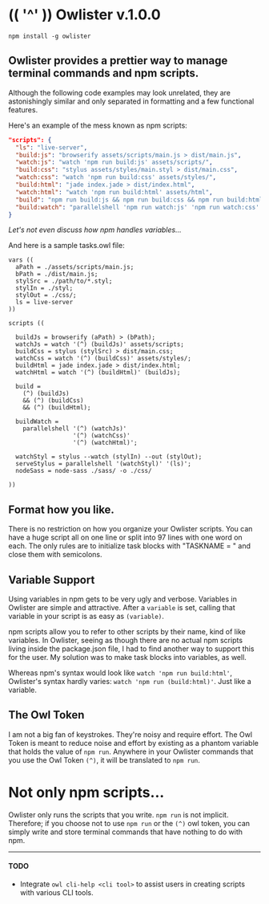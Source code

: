 # (( '^' )) Owlister v.1.0.0

`npm install -g owlister`

## Owlister provides a prettier way to manage terminal commands and npm scripts.
Although the following code examples may look unrelated, they are astonishingly similar and only separated in formatting and a few functional features.

Here's an example of the mess known as npm scripts:
```json
"scripts": {
  "ls": "live-server",
  "build:js": "browserify assets/scripts/main.js > dist/main.js",
  "watch:js": "watch 'npm run build:js' assets/scripts/",
  "build:css": "stylus assets/styles/main.styl > dist/main.css",
  "watch:css": "watch 'npm run build:css' assets/styles/",
  "build:html": "jade index.jade > dist/index.html",
  "watch:html": "watch 'npm run build:html' assets/html",
  "build": "npm run build:js && npm run build:css && npm run build:html",
  "build:watch": "parallelshell 'npm run watch:js' 'npm run watch:css' 'npm run watch:html'",
}
```
_Let's not even discuss how npm handles variables..._

And here is a sample tasks.owl file:  

```
vars ((
  aPath = ./assets/scripts/main.js;
  bPath = ./dist/main.js;
  stylSrc = ./path/to/*.styl;
  stylIn = ./styl;
  stylOut = ./css/;
  ls = live-server
))

scripts ((

  buildJs = browserify (aPath) > (bPath);
  watchJs = watch '(^) (buildJs)' assets/scripts;
  buildCss = stylus (stylSrc) > dist/main.css;
  watchCss = watch '(^) (buildCss)' assets/styles/;
  buildHtml = jade index.jade > dist/index.html;
  watchHtml = watch '(^) (buildHtml)' (buildJs);

  build =
    (^) (buildJs)
    && (^) (buildCss)
    && (^) (buildHtml);

  buildWatch =
    parallelshell '(^) (watchJs)'
                  '(^) (watchCss)'
                  '(^) (watchHtml)';

  watchStyl = stylus --watch (stylIn) --out (stylOut);
  serveStylus = parallelshell '(watchStyl)' '(ls)';
  nodeSass = node-sass ./sass/ -o ./css/

))

```

## Format how you like.
There is no restriction on how you organize your Owlister scripts. You can have a huge script all on one line or split into 97 lines with one word on each. The only rules are to initialize task blocks with "TASKNAME = " and close them with semicolons.

## Variable Support
Using variables in npm gets to be very ugly and verbose. Variables in Owlister are simple and attractive. After a `variable` is set, calling that variable in your script is as easy as `(variable)`.

npm scripts allow you to refer to other scripts by their name, kind of like variables. In Owlister, seeing as though there are no actual npm scripts living inside the package.json file, I had to find another way to support this for the user. My solution was to make task blocks into variables, as well.

Whereas npm's syntax would look like `watch 'npm run build:html'`, Owlister's syntax hardly varies: `watch 'npm run (build:html)'`. Just like a variable.

## The Owl Token
I am not a big fan of keystrokes. They're noisy and require effort. The Owl Token is meant to reduce noise and effort by existing as a phantom variable that holds the value of `npm run`. Anywhere in your Owlister commands that you use the Owl Token `(^)`, it will be translated to `npm run`.

# Not only npm scripts...
Owlister only runs the scripts that you write. `npm run` is not implicit. Therefore; if you choose not to use `npm run` or the `(^)` owl token, you can simply write and store terminal commands that have nothing to do with npm.

---
#### TODO
- Integrate `owl cli-help <cli tool>` to assist users in creating scripts with various CLI tools.
